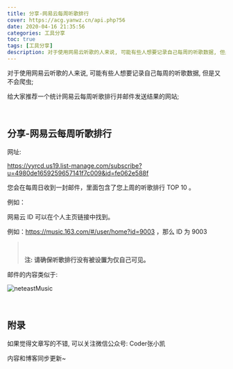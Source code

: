 ```yaml
---
title: 分享-网易云每周听歌排行
cover: https://acg.yanwz.cn/api.php?56
date: 2020-04-16 21:35:56
categories: 工具分享
toc: true
tags: [工具分享]
description: 对于使用网易云听歌的人来说, 可能有些人想要记录自己每周的听歌数据, 但是又不会爬虫; 给大家推荐一个统计网易云每周听歌排行并邮件发送结果的网站;
---
```


对于使用网易云听歌的人来说, 可能有些人想要记录自己每周的听歌数据, 但是又不会爬虫;

给大家推荐一个统计网易云每周听歌排行并邮件发送结果的网站;

<br/>

<!--more-->

## 分享-网易云每周听歌排行

网址:

https://yyrcd.us19.list-manage.com/subscribe?u=4980de1659259657141f7c009&id=fe062e588f

您会在每周日收到一封邮件，里面包含了您上周的听歌排行 TOP 10 。

例如：

网易云 ID 可以在个人主页链接中找到。 

例如：https://music.163.com/#/user/home?id=9003 ，那么 ID 为 9003 

>   <br/>
>
>   **注: 请确保听歌排行没有被设置为仅自己可见。**

邮件的内容类似于:

![neteastMusic](https://media.creatorsdaily.com/QmPk58BtYWgVqMLagHpNU9hekfvKfgLZ8XivEFRTwJrKjb)

<br/>


## 附录

如果觉得文章写的不错, 可以关注微信公众号: Coder张小凯

内容和博客同步更新~

<br/>